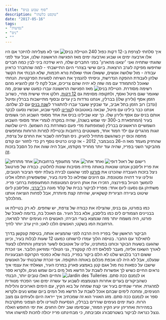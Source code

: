 ```yaml
---
title: "סוף שבוע בניס"
description: "טקסט כלשהו"
date: "2017-05-16"
tags:
- "נסיעות"
- "ניס"
- ""
---
```

איך סלחתי לצרפת ב-12 דקות כפול 240
![הטיילת בניס](https://air-freelance.com/photos/a-nice-weekend1.jpg)
אני לא מצליחה להיזכר אם היו אלו ארבעה ימים או שבוע וארבעה ימים מאז הפגישה הראשונה שלנו, אבל עוד לפני שזוגתי שתחיה ואני ׳יצאנו מהארון׳ בפני החברים שלה, היא שידכה ביני לבין כמה חברים שחיפשו מפיקה לערב הרצאות. ביום שישי בצהרי היום התיישבתי - למה שהתברר כראיון עבודה - מול שלושה אנשים, ששאלו אותי שאלות נורא חכמות, שלא הבנתי את הקשר שלהן לעבודת ההפקה הנדרשת, וניסיתי להנמיך את השיחה לסוגיות הפרקטיות. הנחתי שאוכל להתמודד עם מה שזה לא יהיה שהם צריכים, אבל לקח לי זמן להוציא מהם רשימה מסודרת.
![הטיילת בניס](https://air-freelance.com/photos/a-nice-weekend2.jpg)
מאז הפגישה הראשונה עברו כמעט שש שנים, מה שאומר שגם מיטל ואסף, ולתקופה מסוימת גם [12 דקות](https://www.12dakot.com), חלקו איתי שישית מחיי, כשרוב הזמן אסף (ולירון שלו) בברלין, אנחנו נודדות בין ערים ובסוף מתיישבות בברלין ומיטל (ונדב) רוב הזמן בתל אביב, עד שבקיץ שעבר עברו להתגורר ל[שנה בניס](https://ayearinnice.com) עם לב שלהם. אנחנו כבר בילינו עם מיטל, שבאה באוטובוס ל[טורינו](../all-you-need-is-polenta) לסוף שבוע, ועכשיו נסענו לבקר אותם בניס עם אסף ולירון שלו. כך יצא שבילינו בניס את אחד מסופי השבוע הכי גשומים בעיר (המתפארת ב-300 ימי שמש בשנה), שהיה במקרה לגמרי אחד מסופי השבוע השמשיים הראשונים בברלין (שמופתעת מדי פעם כשזורחת בה השמש). היינו שלושה זוגות מהגרים עם ילד חמוד אחד, משוטטים ברחובות ובטיילת למרות הרוחות ומחפשים מחסה וכוס יין כשהגשם מתחיל להעיק. ניס הצליחה לשבור את החרם על צרפת, שהחזיק מעמד מאז ה-26 בנובמבר, 2012 - אז קנינו כרטיס נוסף רק כדי לחזור יום קודם מהביקור השני בפריז, שהיה עוד יותר מחריד מקודמו, אבל היה שווה את כל הסבל בזכות [זה](https://www.grandpalais.fr/en/event/edward-hopper).<section class="infinity">
![אחד מתרחץ](https://air-freelance.com/photos/a-nice-weekend3.jpg)
![אחר מתעופף ברחובות](https://air-freelance.com/photos/a-nice-weekend4.jpg)
![ואחד אחר](https://air-freelance.com/photos/a-nice-weekend5.jpg)
![רישום של ראול דופי](https://air-freelance.com/photos/a-nice-weekend6.jpg)</section>
את פריז וליסבון אנחנו שונאות באותה מידה מסיבות שונות לחלוטין. כבודה של פורטוגל ניצל בזכות העובדה שהכרנו את [פורטו](../postporto) לפני שהגענו לבירה בעלת יחסי הציבור הטובים, וגילינו עיר דהויה ומטונפת. גם היונים שמילאו כל פינה בעיר, שפשפשיהן התלוו אלינו להמשך הטיול בפירנצה, הזכירו את אותן היונים המטונפות המתעופפות ברחבי פריז. משתיהן גם נסענו ליום אחד: מפריז לביקור בבית של קלוד מונה ב[ז׳יברני](https://www.flickr.com/photos/lironmil/sets/72157631115807954), ומליסבון ליום שיטוט בעיירה הציורית קשקאיש, שהיתה קצת מיותרת, אבל לפחות הוציאה אותנו מהלכלוך.

כמו בפורטו, גם בניס, שהצילה את כבודה של צרפת, יש שחפים. לא רק בטיילת או בבניינים הצמודים לים כמו בליסבון, אלא בכל העיר. גם האוכל בה, בדומה לאוכל של פורטו, היה משמח יותר מזה שנמצא בערי הבירה; האנשים היו נעימים יותר למראה; הרחובות המו בשקט; האנשים הלכו לאט; היין ערב יותר לחיך.

הביקור הראשון שלי בפריז היה הרבה לפני שהמציאו אותה, בטיסת קונקשן בדרך לתאילנד עם החבר. בטיסה הלוך עמדו לרשותנו כמעט 12 שעות לבלות בעיר, וכיוון שהגענו בשעות הבוקר וכוחנו במותנינו, עלינו על אוטובוס לשער הניצחון והתחלנו לצעוד לאורך השאנז אליזה, מעבר לפלאס דה לה קונקורד, גני הטולרי ומוזיאון הלובר. אני זוכרת ששום דבר בלבוש שלנו לא הלם ביקור בפריז, בטח שלא כפכפי הקרוקס הצבעוניות שנעלנו, אבל לא היה לנו אכפת מכלום באותה התקופה. אני זוכרת שהבטתי על האנשים שישבו על כסאות נוח מול אגם קטן באמצע פארק במרכז העיר, ושאלתי את עצמי איך נראים החיים כשיש לך אפשרות לשבת על הדשא מול מים ביום שמש נעים, ולקרוא ספר או לנמנם ככה סתם.
![Jardin des Tuileries](https://air-freelance.com/photos/a-nice-weekend7.jpg)
והחיים האלו טובים יותר, הבנתי כשהביקורים בערים אחרות הצטמצמו לשבוע עד עשרה ימים ואני הפכתי מנוודית למהגרת. אחרי שנתיים בעיר אני קצת שמחה על בוא הקיץ, עם הימים הארוכים והלילות הנעימים, ומחכה לימים שבהם אוכל לשבת על הדשא מול המים ביום שמש נעים ולקרוא ספר או לנמנם ככה סתם. מזג האוויר הוא זה שמכתיב איך ייראה היום ולעיתים גם מצב הרוח. כעת ימים נעימים שוררים בברלין, הנסיעות לטורינו ולים הצפוני מתקרבות במהירות ואחריהן יגיע הקיץ המוזר, שבסיומו שוב יחלו החגים. את ימי החופש האלה ננצל כנראה לביקור בשטרסבורג וסביבתה, כי מבחינתנו פריז יכולה לחכות למישהו אחר.